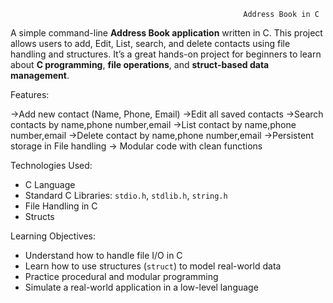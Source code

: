                                                         Address Book in C

A simple command-line **Address Book application** written in C. This project allows users to add, Edit, List, search, and delete
contacts using file handling and structures. It’s a great hands-on project for beginners to learn about **C programming**, **file operations**, and **struct-based data management**.


Features:

->Add new contact (Name, Phone, Email)
->Edit all saved contacts
->Search contacts by name,phone number,email
->List contact by name,phone number,email
->Delete contact by name,phone number,email
->Persistent storage in File handling
-> Modular code with clean functions


Technologies Used:

- C Language
- Standard C Libraries: `stdio.h`, `stdlib.h`, `string.h`
- File Handling in C
- Structs 

Learning Objectives:

- Understand how to handle file I/O in C
- Learn how to use structures (`struct`) to model real-world data
- Practice procedural and modular programming
- Simulate a real-world application in a low-level language
